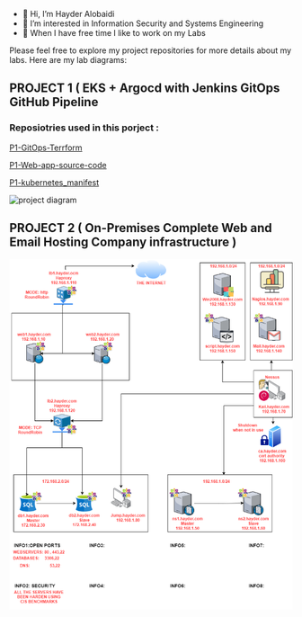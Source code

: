 - 👋 Hi, I’m Hayder Alobaidi
- 👀 I’m interested in Information Security and Systems Engineering 
- 🌱 When I have free time I like to work on my Labs

Please feel free to explore my project repositories for more details about my labs. Here are my lab diagrams:

## PROJECT 1 ( EKS + Argocd with Jenkins GitOps GitHub Pipeline 
### Reposiotries used in this porject : 

[P1-GitOps-Terrform](https://github.com/Hayder-alobaidi/P1-GitOps-Terrform)

[P1-Web-app-source-code](https://github.com/Hayder-alobaidi/P1-Web-app-source-code)

[P1-kubernetes_manifest](https://github.com/Hayder-alobaidi/P1-kubernetes_manifest)

![project diagram](https://github.com/Hayder-alobaidi/Hayder-alobaidi/assets/93683931/929f5206-8ea5-4758-83a7-6f42311f0075)             



## PROJECT 2 ( On-Premises Complete Web and Email Hosting Company infrastructure )                                                                                  

![](Hayder.com-Diagram.png)  


